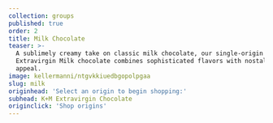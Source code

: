 ```yaml
---
collection: groups
published: true
order: 2
title: Milk Chocolate
teaser: >-
  A sublimely creamy take on classic milk chocolate, our single-origin K+M
  Extravirgin Milk chocolate combines sophisticated flavors with nostalgic
  appeal.
image: kellermanni/ntgvkkiuedbgopolpgaa
slug: milk
originhead: 'Select an origin to begin shopping:'
subhead: K+M Extravirgin Chocolate
originclick: 'Shop origins'
---
```


